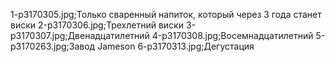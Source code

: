 1-p3170305.jpg;Только сваренный напиток, который через 3 года станет виски
2-p3170306.jpg;Трехлетний виски
3-p3170307.jpg;Двенадцатилетний
4-p3170308.jpg;Восемнадцатилетний
5-p3170263.jpg;Завод Jameson
6-p3170313.jpg;Дегустация